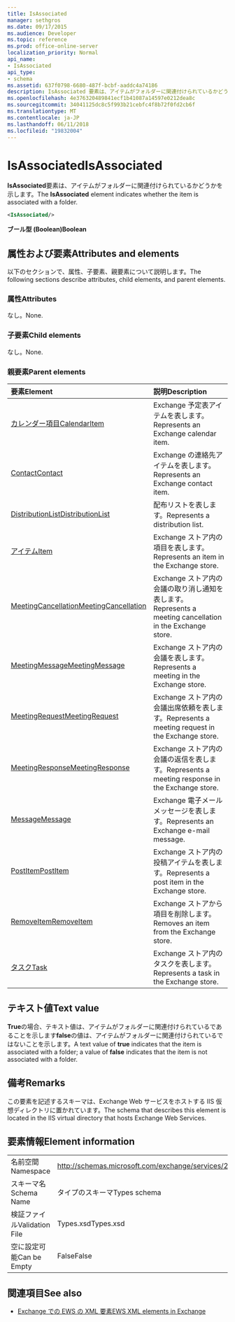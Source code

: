 ```yaml
---
title: IsAssociated
manager: sethgros
ms.date: 09/17/2015
ms.audience: Developer
ms.topic: reference
ms.prod: office-online-server
localization_priority: Normal
api_name:
- IsAssociated
api_type:
- schema
ms.assetid: 637f0798-6680-487f-bcbf-aaddc4a74186
description: IsAssociated 要素は、アイテムがフォルダーに関連付けられているかどうかを示します。
ms.openlocfilehash: 4e376320489841ecf1b41087a14597e0212dea8c
ms.sourcegitcommit: 34041125dc8c5f993b21cebfc4f8b72f0fd2cb6f
ms.translationtype: MT
ms.contentlocale: ja-JP
ms.lasthandoff: 06/11/2018
ms.locfileid: "19832004"
---
```

# <a name="isassociated"></a><span data-ttu-id="65b55-103">IsAssociated</span><span class="sxs-lookup"><span data-stu-id="65b55-103">IsAssociated</span></span>

<span data-ttu-id="65b55-104">**IsAssociated**要素は、アイテムがフォルダーに関連付けられているかどうかを示します。</span><span class="sxs-lookup"><span data-stu-id="65b55-104">The **IsAssociated** element indicates whether the item is associated with a folder.</span></span> 
  
```XML
<IsAssociated/>
```

 <span data-ttu-id="65b55-105">**ブール型 (Boolean)**</span><span class="sxs-lookup"><span data-stu-id="65b55-105">**Boolean**</span></span>
## <a name="attributes-and-elements"></a><span data-ttu-id="65b55-106">属性および要素</span><span class="sxs-lookup"><span data-stu-id="65b55-106">Attributes and elements</span></span>

<span data-ttu-id="65b55-107">以下のセクションで、属性、子要素、親要素について説明します。</span><span class="sxs-lookup"><span data-stu-id="65b55-107">The following sections describe attributes, child elements, and parent elements.</span></span>
  
### <a name="attributes"></a><span data-ttu-id="65b55-108">属性</span><span class="sxs-lookup"><span data-stu-id="65b55-108">Attributes</span></span>

<span data-ttu-id="65b55-109">なし。</span><span class="sxs-lookup"><span data-stu-id="65b55-109">None.</span></span>
  
### <a name="child-elements"></a><span data-ttu-id="65b55-110">子要素</span><span class="sxs-lookup"><span data-stu-id="65b55-110">Child elements</span></span>

<span data-ttu-id="65b55-111">なし。</span><span class="sxs-lookup"><span data-stu-id="65b55-111">None.</span></span>
  
### <a name="parent-elements"></a><span data-ttu-id="65b55-112">親要素</span><span class="sxs-lookup"><span data-stu-id="65b55-112">Parent elements</span></span>

|<span data-ttu-id="65b55-113">**要素**</span><span class="sxs-lookup"><span data-stu-id="65b55-113">**Element**</span></span>|<span data-ttu-id="65b55-114">**説明**</span><span class="sxs-lookup"><span data-stu-id="65b55-114">**Description**</span></span>|
|:-----|:-----|
|[<span data-ttu-id="65b55-115">カレンダー項目</span><span class="sxs-lookup"><span data-stu-id="65b55-115">CalendarItem</span></span>](calendaritem.md) <br/> |<span data-ttu-id="65b55-116">Exchange 予定表アイテムを表します。</span><span class="sxs-lookup"><span data-stu-id="65b55-116">Represents an Exchange calendar item.</span></span>  <br/> |
|[<span data-ttu-id="65b55-117">Contact</span><span class="sxs-lookup"><span data-stu-id="65b55-117">Contact</span></span>](contact.md) <br/> |<span data-ttu-id="65b55-118">Exchange の連絡先アイテムを表します。</span><span class="sxs-lookup"><span data-stu-id="65b55-118">Represents an Exchange contact item.</span></span>  <br/> |
|[<span data-ttu-id="65b55-119">DistributionList</span><span class="sxs-lookup"><span data-stu-id="65b55-119">DistributionList</span></span>](distributionlist.md) <br/> |<span data-ttu-id="65b55-120">配布リストを表します。</span><span class="sxs-lookup"><span data-stu-id="65b55-120">Represents a distribution list.</span></span>  <br/> |
|[<span data-ttu-id="65b55-121">アイテム</span><span class="sxs-lookup"><span data-stu-id="65b55-121">Item</span></span>](item.md) <br/> |<span data-ttu-id="65b55-122">Exchange ストア内の項目を表します。</span><span class="sxs-lookup"><span data-stu-id="65b55-122">Represents an item in the Exchange store.</span></span>  <br/> |
|[<span data-ttu-id="65b55-123">MeetingCancellation</span><span class="sxs-lookup"><span data-stu-id="65b55-123">MeetingCancellation</span></span>](meetingcancellation.md) <br/> |<span data-ttu-id="65b55-124">Exchange ストア内の会議の取り消し通知を表します。</span><span class="sxs-lookup"><span data-stu-id="65b55-124">Represents a meeting cancellation in the Exchange store.</span></span>  <br/> |
|[<span data-ttu-id="65b55-125">MeetingMessage</span><span class="sxs-lookup"><span data-stu-id="65b55-125">MeetingMessage</span></span>](meetingmessage.md) <br/> |<span data-ttu-id="65b55-126">Exchange ストア内の会議を表します。</span><span class="sxs-lookup"><span data-stu-id="65b55-126">Represents a meeting in the Exchange store.</span></span>  <br/> |
|[<span data-ttu-id="65b55-127">MeetingRequest</span><span class="sxs-lookup"><span data-stu-id="65b55-127">MeetingRequest</span></span>](meetingrequest.md) <br/> |<span data-ttu-id="65b55-128">Exchange ストア内の会議出席依頼を表します。</span><span class="sxs-lookup"><span data-stu-id="65b55-128">Represents a meeting request in the Exchange store.</span></span>  <br/> |
|[<span data-ttu-id="65b55-129">MeetingResponse</span><span class="sxs-lookup"><span data-stu-id="65b55-129">MeetingResponse</span></span>](meetingresponse.md) <br/> |<span data-ttu-id="65b55-130">Exchange ストア内の会議の返信を表します。</span><span class="sxs-lookup"><span data-stu-id="65b55-130">Represents a meeting response in the Exchange store.</span></span>  <br/> |
|[<span data-ttu-id="65b55-131">Message</span><span class="sxs-lookup"><span data-stu-id="65b55-131">Message</span></span>](message-ex15websvcsotherref.md) <br/> |<span data-ttu-id="65b55-132">Exchange 電子メール メッセージを表します。</span><span class="sxs-lookup"><span data-stu-id="65b55-132">Represents an Exchange e-mail message.</span></span>  <br/> |
|[<span data-ttu-id="65b55-133">PostItem</span><span class="sxs-lookup"><span data-stu-id="65b55-133">PostItem</span></span>](postitem.md) <br/> |<span data-ttu-id="65b55-134">Exchange ストア内の投稿アイテムを表します。</span><span class="sxs-lookup"><span data-stu-id="65b55-134">Represents a post item in the Exchange store.</span></span>  <br/> |
|[<span data-ttu-id="65b55-135">RemoveItem</span><span class="sxs-lookup"><span data-stu-id="65b55-135">RemoveItem</span></span>](removeitem.md) <br/> |<span data-ttu-id="65b55-136">Exchange ストアから項目を削除します。</span><span class="sxs-lookup"><span data-stu-id="65b55-136">Removes an item from the Exchange store.</span></span>  <br/> |
|[<span data-ttu-id="65b55-137">タスク</span><span class="sxs-lookup"><span data-stu-id="65b55-137">Task</span></span>](task.md) <br/> |<span data-ttu-id="65b55-138">Exchange ストア内のタスクを表します。</span><span class="sxs-lookup"><span data-stu-id="65b55-138">Represents a task in the Exchange store.</span></span>  <br/> |
   
## <a name="text-value"></a><span data-ttu-id="65b55-139">テキスト値</span><span class="sxs-lookup"><span data-stu-id="65b55-139">Text value</span></span>

<span data-ttu-id="65b55-140">**True**の場合、テキスト値は、アイテムがフォルダーに関連付けられているであることを示します**false**の値は、アイテムがフォルダーに関連付けられているではないことを示します。</span><span class="sxs-lookup"><span data-stu-id="65b55-140">A text value of **true** indicates that the item is associated with a folder; a value of **false** indicates that the item is not associated with a folder.</span></span> 
  
## <a name="remarks"></a><span data-ttu-id="65b55-141">備考</span><span class="sxs-lookup"><span data-stu-id="65b55-141">Remarks</span></span>

<span data-ttu-id="65b55-142">この要素を記述するスキーマは、Exchange Web サービスをホストする IIS 仮想ディレクトリに置かれています。</span><span class="sxs-lookup"><span data-stu-id="65b55-142">The schema that describes this element is located in the IIS virtual directory that hosts Exchange Web Services.</span></span>
  
## <a name="element-information"></a><span data-ttu-id="65b55-143">要素情報</span><span class="sxs-lookup"><span data-stu-id="65b55-143">Element information</span></span>

|||
|:-----|:-----|
|<span data-ttu-id="65b55-144">名前空間</span><span class="sxs-lookup"><span data-stu-id="65b55-144">Namespace</span></span>  <br/> |http://schemas.microsoft.com/exchange/services/2006/types  <br/> |
|<span data-ttu-id="65b55-145">スキーマ名</span><span class="sxs-lookup"><span data-stu-id="65b55-145">Schema Name</span></span>  <br/> |<span data-ttu-id="65b55-146">タイプのスキーマ</span><span class="sxs-lookup"><span data-stu-id="65b55-146">Types schema</span></span>  <br/> |
|<span data-ttu-id="65b55-147">検証ファイル</span><span class="sxs-lookup"><span data-stu-id="65b55-147">Validation File</span></span>  <br/> |<span data-ttu-id="65b55-148">Types.xsd</span><span class="sxs-lookup"><span data-stu-id="65b55-148">Types.xsd</span></span>  <br/> |
|<span data-ttu-id="65b55-149">空に設定可能</span><span class="sxs-lookup"><span data-stu-id="65b55-149">Can be Empty</span></span>  <br/> |<span data-ttu-id="65b55-150">False</span><span class="sxs-lookup"><span data-stu-id="65b55-150">False</span></span>  <br/> |
   
## <a name="see-also"></a><span data-ttu-id="65b55-151">関連項目</span><span class="sxs-lookup"><span data-stu-id="65b55-151">See also</span></span>



- [<span data-ttu-id="65b55-152">Exchange での EWS の XML 要素</span><span class="sxs-lookup"><span data-stu-id="65b55-152">EWS XML elements in Exchange</span></span>](ews-xml-elements-in-exchange.md)


